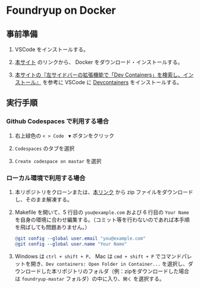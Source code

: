 # Foundryup on Docker

## 事前準備

1. VSCode をインストールする。

1. [本サイト](https://matsuand.github.io/docs.docker.jp.onthefly/get-docker/) のリンクから、 Docker をダウンロード・インストールする。

1. [本サイトの『左サイドバーの拡張機能で「Dev Containers」を検索し、インストール』](https://qiita.com/75ks/items/b2961e8562c353f42d21#%E5%B7%A6%E3%82%B5%E3%82%A4%E3%83%89%E3%83%90%E3%83%BC%E3%81%AE%E6%8B%A1%E5%BC%B5%E6%A9%9F%E8%83%BD%E3%81%A7dev-containers%E3%82%92%E6%A4%9C%E7%B4%A2%E3%81%97%E3%82%A4%E3%83%B3%E3%82%B9%E3%83%88%E3%83%BC%E3%83%AB) を参考に VSCode に [Devcontainers](https://marketplace.visualstudio.com/items?itemName=ms-vscode-remote.remote-containers) をインストールする。

## 実行手順

### Github Codespaces で利用する場合

1. 右上緑色の `< > Code　▼` ボタンをクリック

1. `Codespaces` のタブを選択

1. `Create codespace on mastar` を選択

### ローカル環境で利用する場合

1. 本リポジトリをクローンまたは、[本リンク](https://github.com/kanap0nta/foundryup/archive/refs/heads/master.zip) から zip ファイルをダウンロードし、そのまま解凍する。

1. Makefile を開いて、5 行目の `you@example.com` および 6 行目の `Your Name` を自身の環境に合わせ編集する。（コミット等を行わないのであれば本手順を飛ばしても問題ありません。）

   ```Makefile
   @git config --global user.email "you@example.com"
   @git config --global user.name "Your Name"
   ```

1. Windows は `ctrl + shift + P`、 Mac は `cmd + shift + P` でコマンドパレットを開き、`Dev containers: Open Folder in Container...` を選択し、ダウンロードした本リポジトリのフォルダ（例：zipをダウンロードした場合は `foundryup-mastar` フォルダ）の中に入り、`開く` を選択する。
